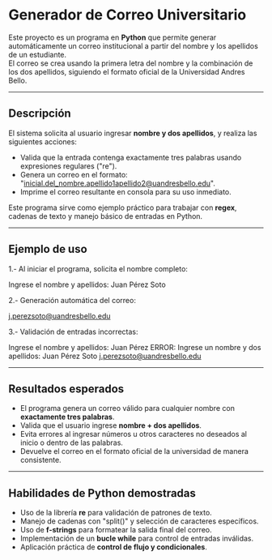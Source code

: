 # Generador de Correo Universitario

Este proyecto es un programa en **Python** que permite generar automáticamente un correo institucional a partir del nombre y los apellidos de un estudiante.  
El correo se crea usando la primera letra del nombre y la combinación de los dos apellidos, siguiendo el formato oficial de la Universidad Andres Bello.

---

## Descripción

El sistema solicita al usuario ingresar **nombre y dos apellidos**, y realiza las siguientes acciones:

- Valida que la entrada contenga exactamente tres palabras usando expresiones regulares ("re").  
- Genera un correo en el formato: "inicial.del_nombre.apellido1apellido2@uandresbello.edu".  
- Imprime el correo resultante en consola para su uso inmediato.

Este programa sirve como ejemplo práctico para trabajar con **regex**, cadenas de texto y manejo básico de entradas en Python.

---

## Ejemplo de uso

1.- Al iniciar el programa, solicita el nombre completo:

Ingrese el nombre y apellidos: Juan Pérez Soto

2.- Generación automática del correo:

j.perezsoto@uandresbello.edu

3.- Validación de entradas incorrectas:

Ingrese el nombre y apellidos: Juan Pérez
ERROR: Ingrese un nombre y dos apellidos: Juan Pérez Soto
j.perezsoto@uandresbello.edu

---

## Resultados esperados

- El programa genera un correo válido para cualquier nombre con **exactamente tres palabras**.  
- Valida que el usuario ingrese **nombre + dos apellidos**.  
- Evita errores al ingresar números u otros caracteres no deseados al inicio o dentro de las palabras.  
- Devuelve el correo en el formato oficial de la universidad de manera consistente.

---

## Habilidades de Python demostradas

- Uso de la librería **re** para validación de patrones de texto.  
- Manejo de cadenas con "split()" y selección de caracteres específicos.  
- Uso de **f-strings** para formatear la salida final del correo.  
- Implementación de un **bucle while** para control de entradas inválidas.  
- Aplicación práctica de **control de flujo y condicionales**.